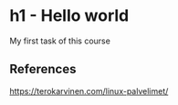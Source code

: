 # h1 - Hello world

My first task of this course

## References

https://terokarvinen.com/linux-palvelimet/

